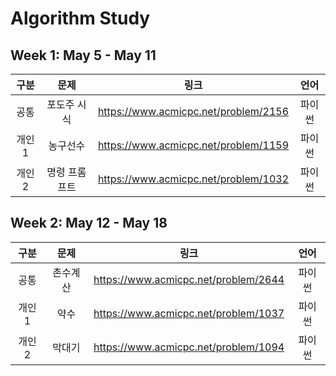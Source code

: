 # Algorithm Study

## Week 1: May 5 - May 11

| **구분** | **문제**  |                **링크**                | **언어** |
|:------:|:-------:|:------------------------------------:|:------:|
|공통| 포도주 시식  |https://www.acmicpc.net/problem/2156|  파이썬   |
|개인1|  농구선수   |https://www.acmicpc.net/problem/1159|  파이썬   |
|개인2| 명령 프롬프트 |https://www.acmicpc.net/problem/1032|  파이썬   |

## Week 2: May 12 - May 18

| **구분** | **문제**  |                **링크**                | **언어** |
|:------:|:-------:|:------------------------------------:|:------:|
|공통|  촌수계산   |https://www.acmicpc.net/problem/2644|  파이썬   |
|개인1|   약수    |https://www.acmicpc.net/problem/1037|  파이썬   |
|개인2| 막대기 |https://www.acmicpc.net/problem/1094|  파이썬   |